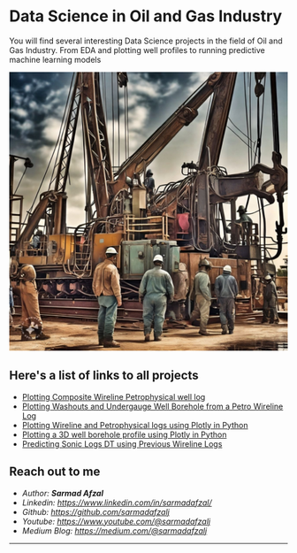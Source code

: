 # Data Science in Oil and Gas Industry
You will find several interesting Data Science projects in the field of Oil and Gas Industry. From EDA and plotting well profiles to running predictive machine learning models

![Drilling Rig](oil_rig.jpeg)

## Here's a list of links to all projects
- <a href="https://github.com/sarmadafzalj/Data-Science-in-Oil-and-Gas-Industry/tree/main/Plotting%20Composite%20Petrophysical%20Wireline%20Well%20Log" >Plotting Composite Wireline Petrophysical well log</a>
- <a href="https://github.com/sarmadafzalj/Data-Science-in-Oil-and-Gas-Industry/tree/main/Plotting%20Washouts%20and%20Undergauge%20Well%20Borehole%20from%20a%20Petro%20Wireline%20Log%20" >Plotting Washouts and Undergauge Well Borehole from a Petro Wireline Log</a>
- <a href="https://github.com/sarmadafzalj/Data-Science-in-Oil-and-Gas-Industry/tree/main/Plotting%20Drilling%20and%20Wireline%20Logs%20in%20Python" >Plotting Wireline and Petrophysical logs using Plotly in Python</a>
- <a href="https://github.com/sarmadafzalj/Data-Science-in-Oil-and-Gas-Industry/tree/main/Plotting%20Well%20Borehole%20in%203D" >Plotting a 3D well borehole profile using Plotly in Python</a>
- <a href="https://github.com/sarmadafzalj/Data-Science-in-Oil-and-Gas-Industry/tree/main/Predicting%20Sonic%20Logs%20DT%20using%20Previous%20Wireline%20Logs" >Predicting Sonic Logs DT using Previous Wireline Logs</a>

## Reach out to me
- <i>Author: <b>Sarmad Afzal</b></i>
- <i>Linkedin: https://www.linkedin.com/in/sarmadafzal/</i>
- <i>Github: https://github.com/sarmadafzalj</i>
- <i>Youtube: https://www.youtube.com/@sarmadafzalj</i>
- <i>Medium Blog: https://medium.com/@sarmadafzalj</i>
---
